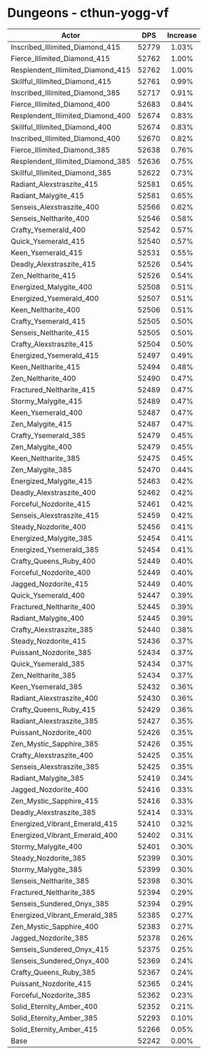 # Dungeons - cthun-yogg-vf
| Actor | DPS | Increase |
|---|:---:|:---:|
|Inscribed_Illimited_Diamond_415|52779|1.03%|
|Fierce_Illimited_Diamond_415|52762|1.00%|
|Resplendent_Illimited_Diamond_415|52762|1.00%|
|Skillful_Illimited_Diamond_415|52761|0.99%|
|Inscribed_Illimited_Diamond_385|52717|0.91%|
|Fierce_Illimited_Diamond_400|52683|0.84%|
|Resplendent_Illimited_Diamond_400|52674|0.83%|
|Skillful_Illimited_Diamond_400|52674|0.83%|
|Inscribed_Illimited_Diamond_400|52670|0.82%|
|Fierce_Illimited_Diamond_385|52638|0.76%|
|Resplendent_Illimited_Diamond_385|52636|0.75%|
|Skillful_Illimited_Diamond_385|52622|0.73%|
|Radiant_Alexstraszite_415|52581|0.65%|
|Radiant_Malygite_415|52581|0.65%|
|Senseis_Alexstraszite_400|52566|0.62%|
|Senseis_Neltharite_400|52546|0.58%|
|Crafty_Ysemerald_400|52542|0.57%|
|Quick_Ysemerald_415|52540|0.57%|
|Keen_Ysemerald_415|52531|0.55%|
|Deadly_Alexstraszite_415|52526|0.54%|
|Zen_Neltharite_415|52526|0.54%|
|Energized_Malygite_400|52508|0.51%|
|Energized_Ysemerald_400|52507|0.51%|
|Keen_Neltharite_400|52506|0.51%|
|Crafty_Ysemerald_415|52505|0.50%|
|Senseis_Neltharite_415|52505|0.50%|
|Crafty_Alexstraszite_415|52504|0.50%|
|Energized_Ysemerald_415|52497|0.49%|
|Keen_Neltharite_415|52494|0.48%|
|Zen_Neltharite_400|52490|0.47%|
|Fractured_Neltharite_415|52489|0.47%|
|Stormy_Malygite_415|52489|0.47%|
|Keen_Ysemerald_400|52487|0.47%|
|Zen_Malygite_415|52487|0.47%|
|Crafty_Ysemerald_385|52479|0.45%|
|Zen_Malygite_400|52479|0.45%|
|Keen_Neltharite_385|52475|0.45%|
|Zen_Malygite_385|52470|0.44%|
|Energized_Malygite_415|52463|0.42%|
|Deadly_Alexstraszite_400|52462|0.42%|
|Forceful_Nozdorite_415|52461|0.42%|
|Senseis_Alexstraszite_415|52459|0.42%|
|Steady_Nozdorite_400|52456|0.41%|
|Energized_Malygite_385|52454|0.41%|
|Energized_Ysemerald_385|52454|0.41%|
|Crafty_Queens_Ruby_400|52449|0.40%|
|Forceful_Nozdorite_400|52449|0.40%|
|Jagged_Nozdorite_415|52449|0.40%|
|Quick_Ysemerald_400|52447|0.39%|
|Fractured_Neltharite_400|52445|0.39%|
|Radiant_Malygite_400|52445|0.39%|
|Crafty_Alexstraszite_385|52440|0.38%|
|Steady_Nozdorite_415|52436|0.37%|
|Puissant_Nozdorite_385|52434|0.37%|
|Quick_Ysemerald_385|52434|0.37%|
|Zen_Neltharite_385|52434|0.37%|
|Keen_Ysemerald_385|52432|0.36%|
|Radiant_Alexstraszite_400|52430|0.36%|
|Crafty_Queens_Ruby_415|52429|0.36%|
|Radiant_Alexstraszite_385|52427|0.35%|
|Puissant_Nozdorite_400|52426|0.35%|
|Zen_Mystic_Sapphire_385|52426|0.35%|
|Crafty_Alexstraszite_400|52425|0.35%|
|Senseis_Alexstraszite_385|52425|0.35%|
|Radiant_Malygite_385|52419|0.34%|
|Jagged_Nozdorite_400|52416|0.33%|
|Zen_Mystic_Sapphire_415|52416|0.33%|
|Deadly_Alexstraszite_385|52414|0.33%|
|Energized_Vibrant_Emerald_415|52410|0.32%|
|Energized_Vibrant_Emerald_400|52402|0.31%|
|Stormy_Malygite_400|52401|0.30%|
|Steady_Nozdorite_385|52399|0.30%|
|Stormy_Malygite_385|52399|0.30%|
|Senseis_Neltharite_385|52398|0.30%|
|Fractured_Neltharite_385|52394|0.29%|
|Senseis_Sundered_Onyx_385|52394|0.29%|
|Energized_Vibrant_Emerald_385|52385|0.27%|
|Zen_Mystic_Sapphire_400|52383|0.27%|
|Jagged_Nozdorite_385|52378|0.26%|
|Senseis_Sundered_Onyx_415|52375|0.25%|
|Senseis_Sundered_Onyx_400|52369|0.24%|
|Crafty_Queens_Ruby_385|52367|0.24%|
|Puissant_Nozdorite_415|52365|0.24%|
|Forceful_Nozdorite_385|52362|0.23%|
|Solid_Eternity_Amber_400|52352|0.21%|
|Solid_Eternity_Amber_385|52293|0.10%|
|Solid_Eternity_Amber_415|52266|0.05%|
|Base|52242|0.00%|
